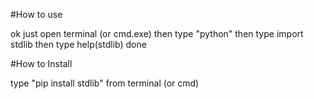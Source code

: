 #How to use

ok just open terminal (or cmd.exe) then type "python" then type import stdlib then type help(stdlib)
done

#How to Install

type "pip install stdlib" from terminal (or cmd)
